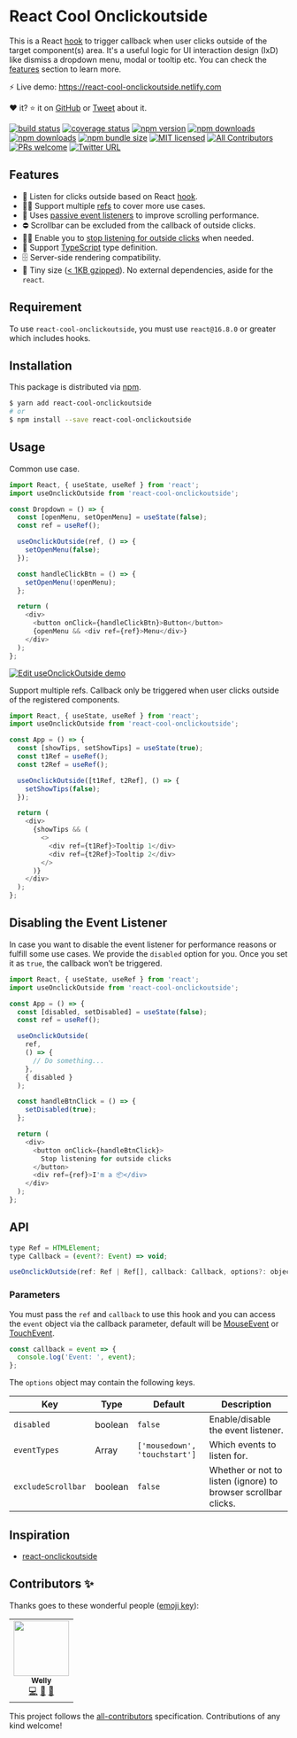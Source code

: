 # React Cool Onclickoutside

This is a React [hook](https://reactjs.org/docs/hooks-custom.html#using-a-custom-hook) to trigger callback when user clicks outside of the target component(s) area. It's a useful logic for UI interaction design (IxD) like dismiss a dropdown menu, modal or tooltip etc. You can check the [features](#features) section to learn more.

⚡️ Live demo: https://react-cool-onclickoutside.netlify.com

❤️ it? ⭐️ it on [GitHub](https://github.com/wellyshen/react-cool-onclickoutside/stargazers) or [Tweet](https://twitter.com/intent/tweet?text=With%20@react-cool-onclickoutside,%20I%20can%20build%20UI%20components%20efficiently.%20Thanks,%20@Welly%20Shen%20🤩) about it.

[![build status](https://img.shields.io/travis/wellyshen/react-cool-onclickoutside/master?style=flat-square)](https://travis-ci.org/wellyshen/react-cool-onclickoutside)
[![coverage status](https://img.shields.io/coveralls/github/wellyshen/react-cool-onclickoutside?style=flat-square)](https://coveralls.io/github/wellyshen/react-cool-onclickoutside?branch=master)
[![npm version](https://img.shields.io/npm/v/react-cool-onclickoutside?style=flat-square)](https://www.npmjs.com/package/react-cool-onclickoutside)
[![npm downloads](https://img.shields.io/npm/dm/react-cool-onclickoutside?style=flat-square)](https://www.npmtrends.com/react-cool-onclickoutside)
[![npm downloads](https://img.shields.io/npm/dt/react-cool-onclickoutside?style=flat-square)](https://www.npmtrends.com/react-cool-onclickoutside)
[![npm bundle size](https://img.shields.io/bundlephobia/minzip/react-cool-onclickoutside?style=flat-square)](https://bundlephobia.com/result?p=react-cool-onclickoutside)
[![MIT licensed](https://img.shields.io/github/license/wellyshen/react-cool-onclickoutside?style=flat-square)](https://raw.githubusercontent.com/wellyshen/react-cool-onclickoutside/master/LICENSE)
[![All Contributors](https://img.shields.io/badge/all_contributors-1-orange?style=flat-square)](#contributors-)
[![PRs welcome](https://img.shields.io/badge/PRs-welcome-brightgreen?style=flat-square)](https://github.com/wellyshen/react-cool-onclickoutside/blob/master/CONTRIBUTING.md)
[![Twitter URL](https://img.shields.io/twitter/url?style=social&url=https%3A%2F%2Fgithub.com%2Fwellyshen%2Freact-cool-onclickoutside)](https://twitter.com/intent/tweet?text=With%20@react-cool-onclickoutside,%20I%20can%20build%20UI%20components%20efficiently.%20Thanks,%20@Welly%20Shen%20🤩)

## Features

- 🎣 Listen for clicks outside based on React [hook](https://reactjs.org/docs/hooks-custom.html#using-a-custom-hook).
- 👯‍♀️ Support multiple [refs](https://reactjs.org/docs/refs-and-the-dom.html) to cover more use cases.
- 🧻 Uses [passive event listeners](https://developers.google.com/web/tools/lighthouse/audits/passive-event-listeners) to improve scrolling performance.
- ⛔ Scrollbar can be excluded from the callback of outside clicks.
- 👂🏻 Enable you to [stop listening for outside clicks](#disabling-the-event-listener) when needed.
- 📜 Support [TypeScript](https://www.typescriptlang.org) type definition.
- 🗄️ Server-side rendering compatibility.
- 🦠 Tiny size ([< 1KB gzipped](https://bundlephobia.com/result?p=react-cool-onclickoutside)). No external dependencies, aside for the `react`.

## Requirement

To use `react-cool-onclickoutside`, you must use `react@16.8.0` or greater which includes hooks.

## Installation

This package is distributed via [npm](https://www.npmjs.com/package/react-cool-onclickoutside).

```sh
$ yarn add react-cool-onclickoutside
# or
$ npm install --save react-cool-onclickoutside
```

## Usage

Common use case.

```js
import React, { useState, useRef } from 'react';
import useOnclickOutside from 'react-cool-onclickoutside';

const Dropdown = () => {
  const [openMenu, setOpenMenu] = useState(false);
  const ref = useRef();

  useOnclickOutside(ref, () => {
    setOpenMenu(false);
  });

  const handleClickBtn = () => {
    setOpenMenu(!openMenu);
  };

  return (
    <div>
      <button onClick={handleClickBtn}>Button</button>
      {openMenu && <div ref={ref}>Menu</div>}
    </div>
  );
};
```

[![Edit useOnclickOutside demo](https://codesandbox.io/static/img/play-codesandbox.svg)](https://codesandbox.io/s/useonclickoutside-demo-g185l?fontsize=14&hidenavigation=1&theme=dark)

Support multiple refs. Callback only be triggered when user clicks outside of the registered components.

```js
import React, { useState, useRef } from 'react';
import useOnclickOutside from 'react-cool-onclickoutside';

const App = () => {
  const [showTips, setShowTips] = useState(true);
  const t1Ref = useRef();
  const t2Ref = useRef();

  useOnclickOutside([t1Ref, t2Ref], () => {
    setShowTips(false);
  });

  return (
    <div>
      {showTips && (
        <>
          <div ref={t1Ref}>Tooltip 1</div>
          <div ref={t2Ref}>Tooltip 2</div>
        </>
      )}
    </div>
  );
};
```

## Disabling the Event Listener

In case you want to disable the event listener for performance reasons or fulfill some use cases. We provide the `disabled` option for you. Once you set it as `true`, the callback won’t be triggered.

```js
import React, { useState, useRef } from 'react';
import useOnclickOutside from 'react-cool-onclickoutside';

const App = () => {
  const [disabled, setDisabled] = useState(false);
  const ref = useRef();

  useOnclickOutside(
    ref,
    () => {
      // Do something...
    },
    { disabled }
  );

  const handleBtnClick = () => {
    setDisabled(true);
  };

  return (
    <div>
      <button onClick={handleBtnClick}>
        Stop listening for outside clicks
      </button>
      <div ref={ref}>I'm a 📦</div>
    </div>
  );
};
```

## API

```js
type Ref = HTMLElement;
type Callback = (event?: Event) => void;

useOnclickOutside(ref: Ref | Ref[], callback: Callback, options?: object);
```

### Parameters

You must pass the `ref` and `callback` to use this hook and you can access the `event` object via the callback parameter, default will be [MouseEvent](https://developer.mozilla.org/en-US/docs/Web/API/MouseEvent) or [TouchEvent](https://developer.mozilla.org/en-US/docs/Web/API/TouchEvent).

```js
const callback = event => {
  console.log('Event: ', event);
};
```

The `options` object may contain the following keys.

| Key                | Type    | Default                       | Description                                                    |
| ------------------ | ------- | ----------------------------- | -------------------------------------------------------------- |
| `disabled`         | boolean | `false`                       | Enable/disable the event listener.                             |
| `eventTypes`       | Array   | `['mousedown', 'touchstart']` | Which events to listen for.                                    |
| `excludeScrollbar` | boolean | `false`                       | Whether or not to listen (ignore) to browser scrollbar clicks. |

## Inspiration

- [react-onclickoutside](https://github.com/Pomax/react-onclickoutside)

## Contributors ✨

Thanks goes to these wonderful people ([emoji key](https://allcontributors.org/docs/en/emoji-key)):

<!-- ALL-CONTRIBUTORS-LIST:START - Do not remove or modify this section -->
<!-- prettier-ignore-start -->
<!-- markdownlint-disable -->
<table>
  <tr>
    <td align="center"><a href="https://www.linkedin.com/in/welly-shen-8b43287a/"><img src="https://avatars1.githubusercontent.com/u/21308003?v=4" width="100px;" alt=""/><br /><sub><b>Welly</b></sub></a><br /><a href="https://github.com/wellyshen/react-cool-onclickoutside/commits?author=wellyshen" title="Code">💻</a> <a href="https://github.com/wellyshen/react-cool-onclickoutside/commits?author=wellyshen" title="Documentation">📖</a> <a href="#maintenance-wellyshen" title="Maintenance">🚧</a></td>
  </tr>
</table>
<!-- markdownlint-enable -->
<!-- prettier-ignore-end -->
<!-- ALL-CONTRIBUTORS-LIST:END -->

This project follows the [all-contributors](https://github.com/all-contributors/all-contributors) specification. Contributions of any kind welcome!
